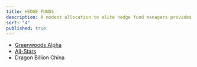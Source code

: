 ```yaml
---
title: HEDGE FUNDS
description: A modest allocation to elite hedge fund managers provides enhanced liquidity and uncorrelated alpha.
sort: "4"
published: true
---
```


- [Greenwoods Alpha](http://www.greenwoodsasset.com/home.asp)
- [All-Stars](http://allstarinvestments.com)
- Dragon Billion China